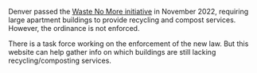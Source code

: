 Denver passed the [Waste No More initiative](https://www.denvergov.org/Government/Agencies-Departments-Offices/Agencies-Departments-Offices-Directory/Climate-Action-Sustainability-Resiliency/Zero-Waste/Waste-No-More) in November 2022, requiring large apartment buildings to provide recycling and compost services. However, the ordinance is not enforced.

There is a task force working on the enforcement of the new law. But this website can help gather info on which buildings are still lacking recycling/composting services.
